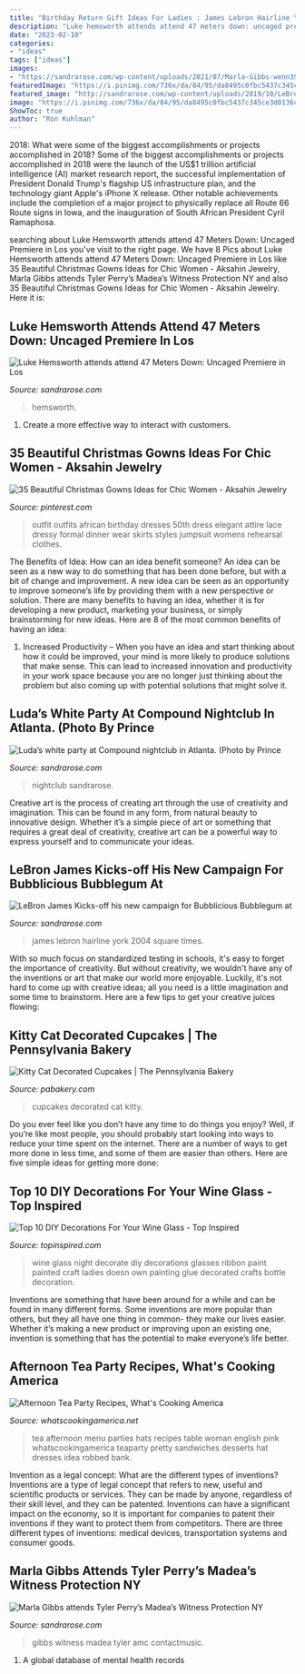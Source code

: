 ```yaml
---
title: "Birthday Return Gift Ideas For Ladies : James Lebron Hairline York 2004 Square Times"
description: "Luke hemsworth attends attend 47 meters down: uncaged premiere in los"
date: "2023-02-10"
categories:
- "ideas"
tags: ["ideas"]
images:
- "https://sandrarose.com/wp-content/uploads/2021/07/Marla-Gibbs-wenn3963622.jpg"
featuredImage: "https://i.pinimg.com/736x/da/84/95/da8495c0fbc5437c345ce3d0136c1dce.jpg"
featured_image: "http://sandrarose.com/wp-content/uploads/2019/10/LeBron-James-hairline-2004-GettyImages.jpg"
image: "https://i.pinimg.com/736x/da/84/95/da8495c0fbc5437c345ce3d0136c1dce.jpg"
ShowToc: true
author: "Ron Kuhlman"
---
```



2018: What were some of the biggest accomplishments or projects accomplished in 2018?
Some of the biggest accomplishments or projects accomplished in 2018 were the launch of the US$1 trillion artificial intelligence (AI) market research report, the successful implementation of President Donald Trump's flagship US infrastructure plan, and the technology giant Apple's iPhone X release. Other notable achievements include the completion of a major project to physically replace all Route 66 Route signs in Iowa, and the inauguration of South African President Cyril Ramaphosa.

	

		
searching about Luke Hemsworth attends attend 47 Meters Down: Uncaged Premiere in Los you've visit to the right page. We have 8 Pics about Luke Hemsworth attends attend 47 Meters Down: Uncaged Premiere in Los like 35 Beautiful Christmas Gowns Ideas for Chic Women - Aksahin Jewelry, Marla Gibbs attends Tyler Perry’s Madea’s Witness Protection NY and also 35 Beautiful Christmas Gowns Ideas for Chic Women - Aksahin Jewelry. Here it is:
		
    
## Luke Hemsworth Attends Attend 47 Meters Down: Uncaged Premiere In Los

<img loading=lazy src="https://sandrarose.com/wp-content/uploads/2019/08/Luke-Hemsworth-wenn36842695.jpg" onerror="this.onerror=null;this.src='https://tse4.mm.bing.net/th?id=OIP.mewDyzHF1Rm05acFGVSzagHaLH&amp;pid=15.1';" alt="Luke Hemsworth attends attend 47 Meters Down: Uncaged Premiere in Los">

_Source: sandrarose.com_

>hemsworth. 

	

1. Create a more effective way to interact with customers.

    
## 35 Beautiful Christmas Gowns Ideas For Chic Women - Aksahin Jewelry

<img loading=lazy src="https://i.pinimg.com/736x/da/84/95/da8495c0fbc5437c345ce3d0136c1dce.jpg" onerror="this.onerror=null;this.src='https://tse4.mm.bing.net/th?id=OIP.Cg41s0P57McvF_IqyCmt0gHaRy&amp;pid=15.1';" alt="35 Beautiful Christmas Gowns Ideas for Chic Women - Aksahin Jewelry">

_Source: pinterest.com_

>outfit outfits african birthday dresses 50th dress elegant attire lace dressy formal dinner wear skirts styles jumpsuit womens rehearsal clothes. 

	

The Benefits of Idea: How can an idea benefit someone?
An idea can be seen as a new way to do something that has been done before, but with a bit of change and improvement. A new idea can be seen as an opportunity to improve someone’s life by providing them with a new perspective or solution. There are many benefits to having an idea, whether it is for developing a new product, marketing your business, or simply brainstorming for new ideas. Here are 8 of the most common benefits of having an idea: 
1. Increased Productivity – When you have an idea and start thinking about how it could be improved, your mind is more likely to produce solutions that make sense. This can lead to increased innovation and productivity in your work space because you are no longer just thinking about the problem but also coming up with potential solutions that might solve it. 

    
## Luda’s White Party At Compound Nightclub In Atlanta. (Photo By Prince

<img loading=lazy src="https://sandrarose.com/wp-content/uploads/2019/09/PAW_5745-768x543.jpg" onerror="this.onerror=null;this.src='https://tse2.mm.bing.net/th?id=OIP.oNqvKNdPgWDGKQGfpq_C5AHaFP&amp;pid=15.1';" alt="Luda’s white party at Compound nightclub in Atlanta. (Photo by Prince">

_Source: sandrarose.com_

>nightclub sandrarose. 

	

Creative art is the process of creating art through the use of creativity and imagination. This can be found in any form, from natural beauty to innovative design. Whether it’s a simple piece of art or something that requires a great deal of creativity, creative art can be a powerful way to express yourself and to communicate your ideas.

    
## LeBron James Kicks-off His New Campaign For Bubblicious Bubblegum At

<img loading=lazy src="http://sandrarose.com/wp-content/uploads/2019/10/LeBron-James-hairline-2004-GettyImages.jpg" onerror="this.onerror=null;this.src='https://tse3.mm.bing.net/th?id=OIP.31-ZYH9Z_azTH5Qgdmby1AHaLX&amp;pid=15.1';" alt="LeBron James Kicks-off his new campaign for Bubblicious Bubblegum at">

_Source: sandrarose.com_

>james lebron hairline york 2004 square times. 

	

With so much focus on standardized testing in schools, it's easy to forget the importance of creativity. But without creativity, we wouldn't have any of the inventions or art that make our world more enjoyable. Luckily, it's not hard to come up with creative ideas; all you need is a little imagination and some time to brainstorm. Here are a few tips to get your creative juices flowing:

    
## Kitty Cat Decorated Cupcakes | The Pennsylvania Bakery

<img loading=lazy src="https://pabakery.com/assets/img_9126.jpg" onerror="this.onerror=null;this.src='https://tse2.mm.bing.net/th?id=OIP.VisrDty6Nfz-b4wX22sV0wHaHD&amp;pid=15.1';" alt="Kitty Cat Decorated Cupcakes | The Pennsylvania Bakery">

_Source: pabakery.com_

>cupcakes decorated cat kitty. 

	

Do you ever feel like you don’t have any time to do things you enjoy? Well, if you’re like most people, you should probably start looking into ways to reduce your time spent on the internet. There are a number of ways to get more done in less time, and some of them are easier than others. Here are five simple ideas for getting more done: 
    
## Top 10 DIY Decorations For Your Wine Glass - Top Inspired

<img loading=lazy src="https://www.topinspired.com/wp-content/uploads/2014/10/ladys-night-wine-glass1.jpg" onerror="this.onerror=null;this.src='https://tse4.mm.bing.net/th?id=OIP.6WwX7VNmPkFh60dnceaO2AHaFj&amp;pid=15.1';" alt="Top 10 DIY Decorations For Your Wine Glass - Top Inspired">

_Source: topinspired.com_

>wine glass night decorate diy decorations glasses ribbon paint painted craft ladies doesn own painting glue decorated crafts bottle decoration. 

	

Inventions are something that have been around for a while and can be found in many different forms. Some inventions are more popular than others, but they all have one thing in common- they make our lives easier. Whether it’s making a new product or improving upon an existing one, invention is something that has the potential to make everyone’s life better.

    
## Afternoon Tea Party Recipes, What&#039;s Cooking America

<img loading=lazy src="https://whatscookingamerica.net/wp-content/uploads/2015/03/TeaParty-attendes3.jpg" onerror="this.onerror=null;this.src='https://tse2.mm.bing.net/th?id=OIP.nPy8ua5yHKDEQw5f-zwWOwAAAA&amp;pid=15.1';" alt="Afternoon Tea Party Recipes, What&#039;s Cooking America">

_Source: whatscookingamerica.net_

>tea afternoon menu parties hats recipes table woman english pink whatscookingamerica teaparty pretty sandwiches desserts hat dresses idea robbed bank. 

	

Invention as a legal concept: What are the different types of inventions?
Inventions are a type of legal concept that refers to new, useful and scientific products or services. They can be made by anyone, regardless of their skill level, and they can be patented. Inventions can have a significant impact on the economy, so it is important for companies to patent their inventions if they want to protect them from competitors. There are three different types of inventions: medical devices, transportation systems and consumer goods.

    
## Marla Gibbs Attends Tyler Perry’s Madea’s Witness Protection NY

<img loading=lazy src="https://sandrarose.com/wp-content/uploads/2021/07/Marla-Gibbs-wenn3963622.jpg" onerror="this.onerror=null;this.src='https://tse2.mm.bing.net/th?id=OIP.56KUO1fgShNPPX_L9_TDPQHaL5&amp;pid=15.1';" alt="Marla Gibbs attends Tyler Perry’s Madea’s Witness Protection NY">

_Source: sandrarose.com_

>gibbs witness madea tyler amc contactmusic. 

	

1. A global database of mental health records 

